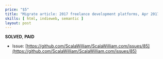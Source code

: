 ```yaml
---
price: "$5"
title: "Migrate article: 2017 freelance development platforms, Apr 2017"
skills: [ html, indieweb, semantic ]
layout: post
---
```


**SOLVED**, **PAID**

- Issue: [https://github.com/ScalaWilliam/ScalaWilliam.com/issues/85](https://github.com/ScalaWilliam/ScalaWilliam.com/issues/85)
